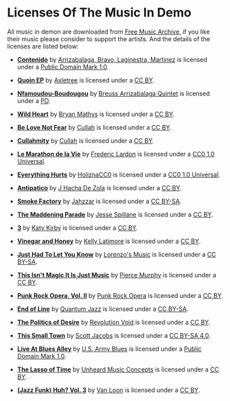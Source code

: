 # Licenses Of The Music In Demo

All music in demon are downloaded from [Free Music Archive](https://freemusicarchive.org/), if you like their music please consider to support the artists. And the details of the licenses are listed below:

- [**Contenido**](https://freemusicarchive.org/music/Arrizabalaga_Bravo_Laginestra_Martinez/Contenido) by [Arrizabalaga, Bravo, Laginestra, Martinez](https://freemusicarchive.org/music/Arrizabalaga_Bravo_Laginestra_Martinez/) is licensed under a [Public Domain Mark 1.0](https://creativecommons.org/publicdomain/mark/1.0/).
 
- [**Quoin EP**](https://freemusicarchive.org/music/Axletree/Quoin_EP) by [Axletree](https://freemusicarchive.org/music/Axletree/) is licensed under a [CC BY](https://creativecommons.org/licenses/by/4.0/).

- [**Nfamoudou-Boudougou**](https://freemusicarchive.org/music/Breuss_Arrizabalaga_Quintet/Nfamoudou-Boudougou) by [Breuss Arrizabalaga Quintet](https://freemusicarchive.org/music/Breuss_Arrizabalaga_Quintet/) is licensed under a [PD](https://creativecommons.org/licenses/publicdomain/).

- [**Wild Heart**](https://freemusicarchive.org/music/Bryan_Mathys/Wild_Heart) by [Bryan Mathys](https://freemusicarchive.org/music/Bryan_Mathys/) is licensed under a [CC BY](https://creativecommons.org/licenses/by/4.0/).

- [**Be Love Not Fear**](https://freemusicarchive.org/music/MC_Cullah/Be_Fear_Not_Love) by [Cullah](https://freemusicarchive.org/music/MC_Cullah/) is licensed under a [CC BY](https://creativecommons.org/licenses/by/4.0/).

- [**Cullahmity**](https://freemusicarchive.org/music/MC_Cullah/Cullahmity) by [Cullah](https://freemusicarchive.org/music/MC_Cullah/) is licensed under a [CC BY](https://creativecommons.org/licenses/by/4.0/).

- [**Le Marathon de la Vie**](https://freemusicarchive.org/music/Frederic_Lardon/Le_Marathon_de_la_Vie) by [Frederic Lardon](https://freemusicarchive.org/music/Frederic_Lardon/) is licensed under a [CC0 1.0 Universal](https://creativecommons.org/publicdomain/zero/1.0/).

- [**Everything Hurts**](https://freemusicarchive.org/music/holiznacc0/everything-hurts) by [HoliznaCC0](https://freemusicarchive.org/music/holiznacc0/) is licensed under a [CC0 1.0 Universal](https://creativecommons.org/publicdomain/zero/1.0/).

- [**Antipatico**](https://freemusicarchive.org/music/J_Hacha_de_Zola/Antipatico_1380) by [J Hacha De Zola](https://freemusicarchive.org/music/J_Hacha_de_Zola/) is licensed under a [CC BY](https://creativecommons.org/licenses/by/4.0/).

- [**Smoke Factory**](https://freemusicarchive.org/music/Jahzzar/Smoke_Factory) by [Jahzzar](https://freemusicarchive.org/music/Jahzzar/) is licensed under a [CC BY-SA](https://creativecommons.org/licenses/by-sa/3.0/).

- [**The Maddening Parade**](https://freemusicarchive.org/music/Jesse_Spillane/The_Maddening_Parade) by [Jesse Spillane](https://freemusicarchive.org/music/Jesse_Spillane/) is licensed under a [CC BY](https://creativecommons.org/licenses/by/4.0/).

- [**3**](https://freemusicarchive.org/music/Katy_Kirby/Katy_Kirby) by [Katy Kirby](https://freemusicarchive.org/music/Katy_Kirby/) is licensed under a [CC BY](https://creativecommons.org/licenses/by/4.0/).

- [**Vinegar and Honey**](https://freemusicarchive.org/music/Kelly_Latimore/Vinegar_and_Honey) by [Kelly Latimore](https://freemusicarchive.org/music/Kelly_Latimore/) is licensed under a [CC BY](https://creativecommons.org/licenses/by/4.0/).

- [**Just Had To Let You Know**](https://freemusicarchive.org/music/Lorenzos_Music/Just_Had_To_Let_You_Know) by [Lorenzo's Music](https://freemusicarchive.org/music/Lorenzos_Music/) is licensed under a [CC BY-SA](https://creativecommons.org/licenses/by-sa/3.0/).
 
- [**This Isn't Magic It Is Just Music**](https://freemusicarchive.org/music/Pierce_Murphy/This_Isnt_Magic_It_Is_Just_Music) by [Pierce Murphy](https://freemusicarchive.org/music/Pierce_Murphy/) is licensed under a [CC BY](https://creativecommons.org/licenses/by/4.0/).
 
- [**Punk Rock Opera, Vol. II**](https://freemusicarchive.org/music/Punk_Rock_Opera/Punk_Rock_Opera_Vol_II) by [Punk Rock Opera](https://freemusicarchive.org/music/Punk_Rock_Opera/) is licensed under a [CC BY](https://creativecommons.org/licenses/by/4.0/).

- [**End of Line**](https://freemusicarchive.org/music/Quantum_Jazz/End_of_Line) by [Quantum Jazz](https://freemusicarchive.org/music/Quantum_Jazz/) is licensed under a [CC BY-SA](https://creativecommons.org/licenses/by-sa/3.0/). 

- [**The Politics of Desire**](https://freemusicarchive.org/music/Revolution_Void/The_Politics_of_Desire) by [Revolution Void](https://freemusicarchive.org/music/Revolution_Void/) is licensed under a [CC BY](https://creativecommons.org/licenses/by/4.0/).

- [**This Small Town**](https://freemusicarchive.org/music/Scott_Jacobs/This_Small_Town) by [Scott Jacobs](https://freemusicarchive.org/music/Scott_Jacobs/) is licensed under a [CC BY-SA 4.0](https://creativecommons.org/licenses/by-sa/4.0/).

- [**Live At Blues Alley**](https://freemusicarchive.org/music/US_Army_Blues/Live_At_Blues_Alley) by [U.S. Army Blues](https://freemusicarchive.org/music/US_Army_Blues/) is licensed under a [Public Domain Mark 1.0](https://creativecommons.org/publicdomain/mark/1.0/).

- [**The Lasso of Time**](https://freemusicarchive.org/music/Unheard_Music_Concepts/The_Lasso_of_Time) by [Unheard Music Concepts](https://freemusicarchive.org/music/Unheard_Music_Concepts/) is licensed under a [CC BY](https://creativecommons.org/licenses/by/4.0/).

- [**(Jazz Funk) Huh? Vol. 3**](https://freemusicarchive.org/music/van-loon/jazz-funk-huh-vol-3) by [Van Loon](https://freemusicarchive.org/music/van-loon/) is licensed under a [CC BY](https://creativecommons.org/licenses/by/4.0/).